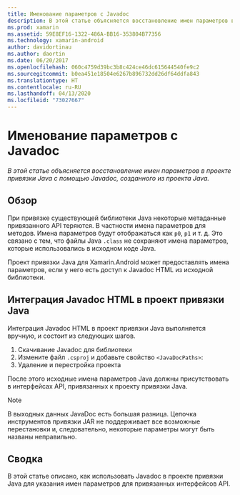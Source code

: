 ```yaml
---
title: Именование параметров с Javadoc
description: В этой статье объясняется восстановление имен параметров в проекте привязки Java с помощью Javadoc, созданного из проекта Java.
ms.prod: xamarin
ms.assetid: 59E8EF16-1322-486A-BB16-353804B77356
ms.technology: xamarin-android
author: davidortinau
ms.author: daortin
ms.date: 06/20/2017
ms.openlocfilehash: 060c4759d39bc3b8c424ce46dc615644540fe9c2
ms.sourcegitcommit: b0ea451e18504e6267b896732dd26df64ddfa843
ms.translationtype: HT
ms.contentlocale: ru-RU
ms.lasthandoff: 04/13/2020
ms.locfileid: "73027667"
---
```

# <a name="naming-parameters-with-javadoc"></a>Именование параметров с Javadoc

_В этой статье объясняется восстановление имен параметров в проекте привязки Java с помощью Javadoc, созданного из проекта Java._

## <a name="overview"></a>Обзор

При привязке существующей библиотеки Java некоторые метаданные привязанного API теряются. В частности имена параметров для методов. Имена параметров будут отображаться как `p0`, `p1` и т. д. Это связано с тем, что файлы Java `.class` не сохраняют имена параметров, которые использовались в исходном коде Java. 

Проект привязки Java для Xamarin.Android может предоставлять имена параметров, если у него есть доступ к Javadoc HTML из исходной библиотеки. 

## <a name="integrating-javadoc-html-into-a-java-binding-project"></a>Интеграция Javadoc HTML в проект привязки Java

Интеграция Javadoc HTML в проект привязки Java выполняется вручную, и состоит из следующих шагов. 

1. Скачивание Javadoc для библиотеки
2. Измените файл `.csproj` и добавьте свойство `<JavaDocPaths>`:
3. Удаление и перестройка проекта

После этого исходные имена параметров Java должны присутствовать в интерфейсах API, привязанных к проекту привязки Java. 

> [!NOTE]
> В выходных данных JavaDoc есть большая разница. Цепочка инструментов привязки JAR не поддерживает все возможные перестановки и, следовательно, некоторые параметры могут быть названы неправильно.

## <a name="summary"></a>Сводка

В этой статье описано, как использовать Javadoc в проекте привязки Java для указания имен параметров для привязанных интерфейсов API. 
